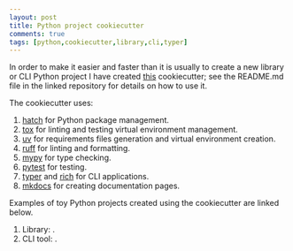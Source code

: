 ```yaml
---
layout: post
title: Python project cookiecutter
comments: true
tags: [python,cookiecutter,library,cli,typer]
---
```


In order to make it easier and faster than it is usually to create a new library or CLI Python project I have created [this](https://github.com/ovidiuparvu/python-project-cookiecutter/tree/main) cookiecutter; see the README.md file in the linked repository for details on how to use it.

The cookiecutter uses:

1. [hatch](https://hatch.pypa.io/dev/) for Python package management.
2. [tox](https://tox.wiki/) for linting and testing virtual environment management.
3. [uv](https://docs.astral.sh/uv/) for requirements files generation and virtual environment creation.
4. [ruff](https://docs.astral.sh/ruff/) for linting and formatting.
5. [mypy](https://mypy.readthedocs.io/en/stable/index.html) for type checking.
6. [pytest](https://docs.pytest.org/en/stable/) for testing.
7. [typer](https://typer.tiangolo.com/) and [rich](https://github.com/Textualize/rich) for CLI applications.
8. [mkdocs](https://www.mkdocs.org/) for creating documentation pages.

Examples of toy Python projects created using the cookiecutter are linked below.

1. Library: .
2. CLI tool: .
